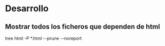 # Desarrollo

## Mostrar todos los ficheros que dependen de html
tree html -P *.html --prune --noreport

